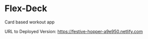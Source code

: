 # Flex-Deck
Card based workout app


URL to Deployed Version: https://festive-hopper-a9e950.netlify.com
